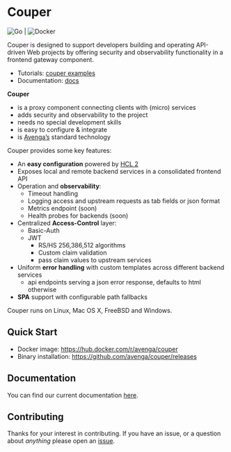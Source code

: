 # Couper

![Go](https://github.com/avenga/couper/workflows/Go/badge.svg) | ![Docker](https://github.com/avenga/couper/workflows/Docker/badge.svg)

Couper is designed to support developers building and operating API-driven Web projects by offering security and observability functionality in a frontend gateway component.

* Tutorials: [couper examples](https://github.com/avenga/couper-examples)
* Documentation: [docs](https://github.com/avenga/couper/tree/master/docs)

**Couper**
* is a proxy component connecting clients with (micro) services
* adds security and observability to the project 
* needs no special development skills
* is easy to configure & integrate
* is [Avenga’s](https://www.avenga.com/) standard technology

Couper provides some key features:

- An **easy configuration** powered by [HCL 2](https://github.com/hashicorp/hcl/tree/hcl2)
- Exposes local and remote backend services in a consolidated frontend API
- Operation and **observability**:
    - Timeout handling
    - Logging access and upstream requests as tab fields or json format
    - Metrics endpoint (soon)
    - Health probes for backends (soon)
- Centralized **Access-Control** layer:
    - Basic-Auth
    - JWT
        - RS/HS 256,386,512 algorithms
        - Custom claim validation
        - pass claim values to upstream services
- Uniform **error handling** with custom templates across different backend services
    - api endpoints serving a json error response, defaults to html otherwise
- **SPA** support with configurable path fallbacks


Couper runs on Linux, Mac OS X, FreeBSD and Windows.

## Quick Start

* Docker image: https://hub.docker.com/r/avenga/couper
* Binary installation: https://github.com/avenga/couper/releases

## Documentation

You can find our current documentation [here](https://github.com/avenga/couper/tree/master/docs).

## Contributing

Thanks for your interest in contributing. If you have an issue, or a question about *anything* please open an [issue](https://github.com/avenga/couper/issues).
